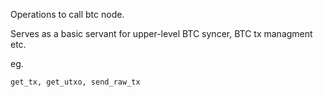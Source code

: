 Operations to call btc node.

Serves as a basic servant for upper-level BTC syncer, BTC tx managment etc.

eg.

```
get_tx, get_utxo, send_raw_tx
```
